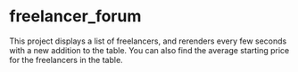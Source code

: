 # freelancer_forum
This project displays a list of freelancers, and rerenders every few seconds with a new addition to the table.
You can also find the average starting price for the freelancers in the table.